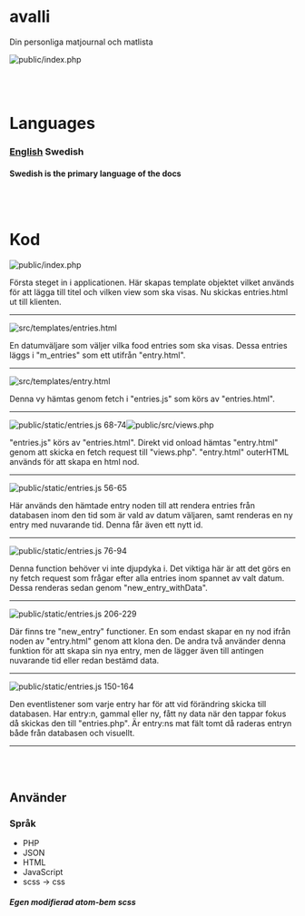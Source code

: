 avalli
=

Din personliga matjournal och matlista
<br>

![public/index.php](../screenshots/application/entries-example.png)

<br>
<br>

# Languages

### [English](../../README.md) Swedish
#### Swedish is the primary language of the docs

<br>
<br>

# Kod

![public/index.php](../screenshots/code/public-index.php.png)

Första steget in i applicationen. Här skapas template objektet
vilket används för att lägga till titel och vilken view som ska
visas. Nu skickas entries.html ut till klienten.
<br>

---

![src/templates/entries.html](../screenshots/code/src-templates-entries.html.png)

En datumväljare som väljer vilka food entries som ska visas. Dessa
entries läggs i "m_entries" som ett utifrån "entry.html".
<br>

---

![src/templates/entry.html](../screenshots/code/src-templates-entry.html.png)

Denna vy hämtas genom fetch i "entries.js" som körs av "entries.html".
<br>

---
![public/static/entries.js 68-74](../screenshots/code/public-static-entries.js-68-74.png)![public/src/views.php](../screenshots/code/public-src-views.php.png)

"entries.js" körs av "entries.html". Direkt vid onload hämtas "entry.html" genom att skicka en fetch request till "views.php". "entry.html" outerHTML används för att skapa en html nod. 
<br>

---
![public/static/entries.js 56-65](../screenshots/code/public-static-entries.js-56-65.png)

Här används den hämtade entry noden till att rendera entries från databasen inom den tid som är vald av datum väljaren, samt renderas en ny entry med nuvarande tid. Denna får även ett nytt id. 
<br>

---
![public/static/entries.js 76-94](../screenshots/code/public-static-entries.js-76-94.png)

Denna function behöver vi inte djupdyka i. Det viktiga här är att det görs en ny fetch request som frågar efter alla entries inom spannet av valt datum. Dessa renderas sedan genom "new_entry_withData".
<br>

---

![public/static/entries.js 206-229](../screenshots/code/public-static-entries.js-206-229.png)

Där finns tre "new_entry" functioner. En som endast skapar en ny nod ifrån noden av "entry.html" genom att klona den. De andra två  använder denna funktion för att skapa sin nya entry, men de lägger även till antingen nuvarande tid eller redan bestämd data. 
<br>

---

![public/static/entries.js 150-164](../screenshots/code/public-static-entries.js-150-164.png)

Den eventlistener som varje entry har för att vid förändring skicka till databasen. Har entry:n, gammal eller ny, fått ny data när den tappar fokus då skickas den till "entries.php". Är entry:ns mat fält tomt då raderas entryn både från databasen och visuellt.
<br>

---

<br>
<br>

## Använder

### Språk

- PHP
- JSON
- HTML
- JavaScript
- scss -> css

##### Egen modifierad atom-bem scss
